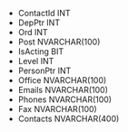 - ContactId INT
- DepPtr INT
- Ord INT
- Post NVARCHAR(100)
- IsActing BIT
- Level INT
- PersonPtr INT
- Office NVARCHAR(100)
- Emails NVARCHAR(100)
- Phones NVARCHAR(100)
- Fax NVARCHAR(100)
- Contacts NVARCHAR(400)
